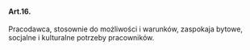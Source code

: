 #### Art.16.

Pracodawca, stosownie do możliwości i warunków, zaspokaja bytowe, socjalne i kulturalne potrzeby pracowników.
